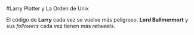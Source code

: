 #Larry Plotter y La Orden de Unix

El código de **Larry** cada vez se vuelve más peligroso.
**Lord Ballmermort** y sus *followers* cada vez tienen más *retweets*.
